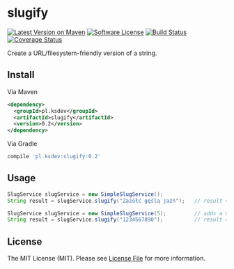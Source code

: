 # slugify

[![Latest Version on Maven][ico-maven]][link-maven]
[![Software License][ico-license]](LICENSE)
[![Build Status][ico-travis]][link-travis]
[![Coverage Status][ico-coveralls]][link-coveralls]

Create a URL/filesystem-friendly version of a string.

## Install

Via Maven

```xml
<dependency>
  <groupId>pl.ksdev</groupId>
  <artifactId>slugify</artifactId>
  <version>0.2</version>
</dependency>
```

Via Gradle

```groovy
compile 'pl.ksdev:slugify:0.2'
```

## Usage

```java
SlugService slugService = new SimpleSlugService();
String result = slugService.slugify("Zażółć gęślą jaźń");   // result = "zazolc-gesla-jazn"

SlugService slugService = new SimpleSlugService(5);         // adds a max slug length (default = 200)
String result = slugService.slugify("1234567890");          // result = "12345"
```

## License

The MIT License (MIT). Please see [License File](LICENSE) for more information.

[ico-license]: https://img.shields.io/badge/license-MIT-brightgreen.svg?style=flat-square
[ico-travis]: https://img.shields.io/travis/ksdev-pl/slugify/master.svg?style=flat-square
[ico-maven]: https://img.shields.io/maven-metadata/v/http/central.maven.org/maven2/pl/ksdev/slugify/maven-metadata.xml.svg?style=flat-square
[ico-coveralls]: https://img.shields.io/coveralls/github/ksdev-pl/slugify.svg?style=flat-square

[link-travis]: https://travis-ci.org/ksdev-pl/slugify
[link-maven]: http://search.maven.org/#artifactdetails%7Cpl.ksdev%7Cslugify%7C0.2%7Cjar
[link-coveralls]: https://coveralls.io/github/ksdev-pl/slugify?branch=master